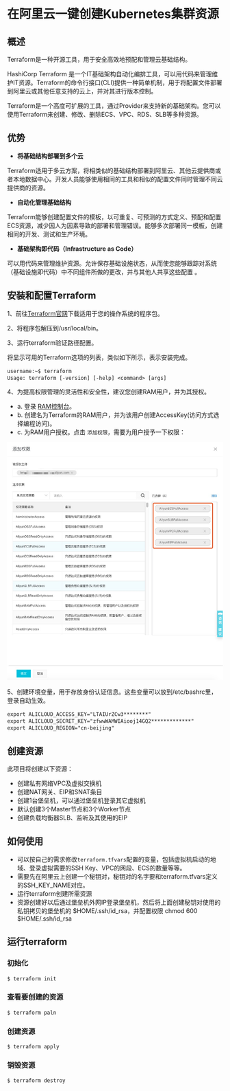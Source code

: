 # 在阿里云一键创建Kubernetes集群资源

## 概述

Terraform是一种开源工具，用于安全高效地预配和管理云基础结构。

HashiCorp Terraform 是一个IT基础架构自动化编排工具，可以用代码来管理维护IT资源。Terraform的命令行接口(CLI)提供一种简单机制，用于将配置文件部署到阿里云或其他任意支持的云上，并对其进行版本控制。

Terraform是一个高度可扩展的工具，通过Provider来支持新的基础架构。您可以使用Terraform来创建、修改、删除ECS、VPC、RDS、SLB等多种资源。

## 优势

- **将基础结构部署到多个云**

Terraform适用于多云方案，将相类似的基础结构部署到阿里云、其他云提供商或者本地数据中心。开发人员能够使用相同的工具和相似的配置文件同时管理不同云提供商的资源。

- **自动化管理基础结构**

Terraform能够创建配置文件的模板，以可重复、可预测的方式定义、预配和配置ECS资源，减少因人为因素导致的部署和管理错误。能够多次部署同一模板，创建相同的开发、测试和生产环境。

- **基础架构即代码（Infrastructure as Code）**

可以用代码来管理维护资源。允许保存基础设施状态，从而使您能够跟踪对系统（基础设施即代码）中不同组件所做的更改，并与其他人共享这些配置 。


## 安装和配置Terraform

1、前往[Terraform官网](https://www.terraform.io/downloads.html)下载适用于您的操作系统的程序包。

2、将程序包解压到/usr/local/bin。

3、运行terraform验证路径配置。

将显示可用的Terraform选项的列表，类似如下所示，表示安装完成。

    username:~$ terraform
    Usage: terraform [-version] [-help] <command> [args]

4、为提高权限管理的灵活性和安全性，建议您创建RAM用户，并为其授权。

- a. 登录 [RAM控制台](https://ram.console.aliyun.com/?spm=a2c63.p38356.879954.11.1aa1332eNuVkRH#/overview)。
- b. 创建名为Terraform的RAM用户，并为该用户创建AccessKey(访问方式选择编程访问)。
- c. 为RAM用户授权。点击 `添加权限`，需要为用户授予一下权限：

![RAM用户授权](https://github.com/findsec-cn/terraform/raw/master/imgs/ali_ram_auth.jpg)

5、创建环境变量，用于存放身份认证信息。这些变量可以放到/etc/bashrc里，登录自动生效。

    export ALICLOUD_ACCESS_KEY="LTAIUrZCw3********"
    export ALICLOUD_SECRET_KEY="zfwwWAMWIAiooj14GQ2*************"
    export ALICLOUD_REGION="cn-beijing"

## 创建资源

此项目将创建以下资源：

- 创建私有网络VPC及虚拟交换机
- 创建NAT网关、EIP和SNAT条目
- 创建1台堡垒机，可以通过堡垒机登录其它虚拟机
- 默认创建3个Master节点和3个Worker节点
- 创建负载均衡器SLB、监听及其使用的EIP

## 如何使用

- 可以按自己的需求修改`terraform.tfvars`配置的变量，包括虚拟机启动的地域、登录虚拟需要的SSH Key、VPC的网段、ECS的数量等等。
- 需要先在阿里云上创建一个秘钥对，秘钥对的名字要和terraform.tfvars定义的SSH_KEY_NAME对应。
- 运行terraform创建所需资源
- 资源创建好以后通过堡垒机外网IP登录堡垒机，然后将上面创建秘钥对使用的私钥拷贝的堡垒机的 $HOME/.ssh/id_rsa，并配置权限 chmod 600 $HOME/.ssh/id_rsa

## 运行terraform

### 初始化

    $ terraform init

### 查看要创建的资源

    $ terraform paln

### 创建资源

    $ terraform apply

### 销毁资源

    $ terraform destroy
